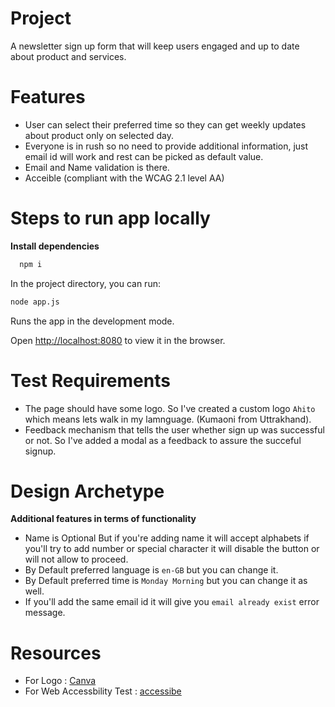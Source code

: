 # Project

A newsletter sign up form that will keep users engaged and up to date about product and services.

# Features

- User can select their preferred time so they can get weekly updates about product only on selected day.
- Everyone is in rush so no need to provide additional information, just email id will work and rest can be picked as default value.
- Email and Name validation is there.
- Acceible (compliant with the WCAG 2.1 level AA)

# Steps to run app locally

**Install dependencies**

```bash
  npm i
```

In the project directory, you can run:

```bash
node app.js
```

Runs the app in the development mode.

Open [http://localhost:8080](http://localhost:8080) to view it in the browser.

# Test Requirements

- The page should have some logo. So I've created a custom logo `Ahito` which means lets walk in my lamnguage. (Kumaoni from Uttrakhand).
- Feedback mechanism that tells the user whether sign up was successful or not. So I've added a modal as a feedback to assure the succeful signup.

# Design Archetype

**Additional features in terms of functionality**

- Name is Optional But if you're adding name it will accept alphabets if you'll try to add number or special character it will disable the button or will not allow to proceed.
- By Default preferred language is `en-GB` but you can change it.
- By Default preferred time is `Monday Morning` but you can change it as well.
- If you'll add the same email id it will give you `email already exist` error message.

# Resources

- For Logo : [Canva](https://www.canva.com/)
- For Web Accessbility Test : [accessibe](https://accessibe.com/)
